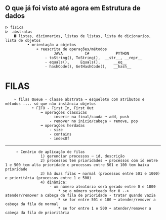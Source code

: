 ## O que já foi visto até agora em Estrutura de dados
    ᐅ física
    ᐅ  abstratas
        ◘ listas, dicionarios, listas de listas, lista de dicionarios, lista de objetos
              • orientação a objetos
                  ➜ reescrita de operações/métodos
                          JAVA          C#            PYTHON
                      - toString(), ToString(),  __str__, __repr__
                      - equals(),     Equals(),      __eq__
                      - hashCode(), GetHashCode(),   __hash__
# FILAS
        ➢ filas Queue - classe abstrata ➞ esqueleto com atributos e métodos .... só que não instância objetos
                • FIFO - First In, First Out
                    ➜ operações classicas 
                        - inserir na final/cauda ➞ add, push 
                        - remover no inicio/cabeça ➞ remove, pop
                    ➜ operações herdadas
                        - size
                        - contains
                        - indexOf
---
         ➢ Cenário de aplicação de filas
                    1) gerenciar processos ➞ id, descrição
                    2) processos tem prioridades ➞ processos com id entre 1 e 500 tem alta prioridade e processos entre 501 e 100 tem baixa prioridade
                    3) há duas filas ➞ normal (processos entre 501 e 1000) e prioritária (processos entre 1 e 500)
                    4) dinâmica:
                        - um número aleatório será gerado entre 0 e 1000
                            * se o número sorteado for 0 --> atender/remover a cabeça da fila de prioridade - tratar quando vazia
                            * se for entre 501 e 100 ➞ atender/remover a cabeça da fila de normal
                            * se for entre 1 e 500 ➞ atender/remover a cabeça da fila de prioritária
